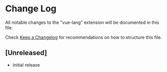# Change Log

All notable changes to the "vue-lang" extension will be documented in this file.

Check [Keep a Changelog](http://keepachangelog.com/) for recommendations on how to structure this file.

## [Unreleased]

- Initial release